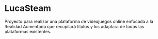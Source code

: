# LucaSteam
Proyecto para realizar una plataforma de videojuegos online enfocada a la Realidad Aumentada que recopilarà titulos y los adaptara de todas las plataformas existentes. 
